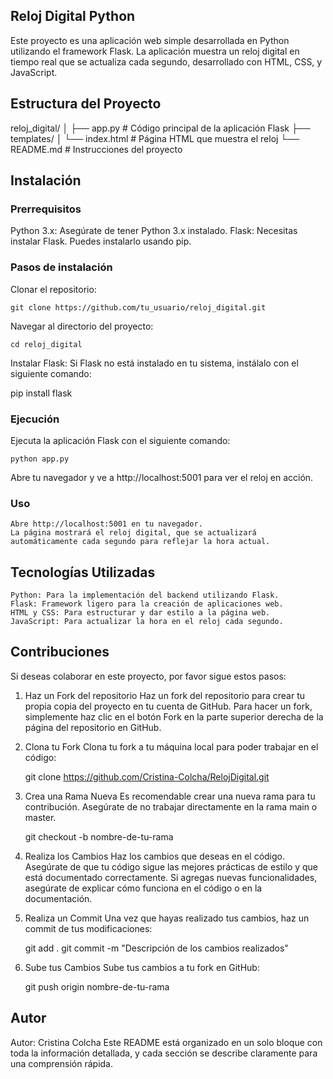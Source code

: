 ## Reloj Digital Python
Este proyecto es una aplicación web simple desarrollada en Python utilizando el framework Flask. La aplicación muestra un reloj digital en tiempo real que se actualiza cada segundo, desarrollado con HTML, CSS, y JavaScript.

## Estructura del Proyecto

reloj_digital/
│
├── app.py              # Código principal de la aplicación Flask
├── templates/
│   └── index.html      # Página HTML que muestra el reloj
└── README.md           # Instrucciones del proyecto
## Instalación
### Prerrequisitos
Python 3.x: Asegúrate de tener Python 3.x instalado.
Flask: Necesitas instalar Flask. Puedes instalarlo usando pip.
### Pasos de instalación
Clonar el repositorio:

    git clone https://github.com/tu_usuario/reloj_digital.git
Navegar al directorio del proyecto:

    cd reloj_digital
Instalar Flask: Si Flask no está instalado en tu sistema, instálalo con el siguiente comando:

pip install flask
### Ejecución
Ejecuta la aplicación Flask con el siguiente comando:

    python app.py
Abre tu navegador y ve a http://localhost:5001 para ver el reloj en acción.

### Uso
    Abre http://localhost:5001 en tu navegador.
    La página mostrará el reloj digital, que se actualizará automáticamente cada segundo para reflejar la hora actual.
## Tecnologías Utilizadas
    Python: Para la implementación del backend utilizando Flask.
    Flask: Framework ligero para la creación de aplicaciones web.
    HTML y CSS: Para estructurar y dar estilo a la página web.
    JavaScript: Para actualizar la hora en el reloj cada segundo.
## Contribuciones
Si deseas colaborar en este proyecto, por favor sigue estos pasos:

1. Haz un Fork del repositorio
Haz un fork del repositorio para crear tu propia copia del proyecto en tu cuenta de GitHub. Para hacer un fork, simplemente haz clic en el botón Fork en la parte superior derecha de la página del repositorio en GitHub.

2. Clona tu Fork
Clona tu fork a tu máquina local para poder trabajar en el código:

    git clone https://github.com/Cristina-Colcha/RelojDigital.git
3. Crea una Rama Nueva
Es recomendable crear una nueva rama para tu contribución. Asegúrate de no trabajar directamente en la rama main o master. 

    git checkout -b nombre-de-tu-rama
4. Realiza los Cambios
Haz los cambios que deseas en el código. Asegúrate de que tu código sigue las mejores prácticas de estilo y que está documentado correctamente. Si agregas nuevas funcionalidades, asegúrate de explicar cómo funciona en el código o en la documentación.
5. Realiza un Commit
Una vez que hayas realizado tus cambios, haz un commit de tus modificaciones:

    git add .
    git commit -m "Descripción de los cambios realizados"
6. Sube tus Cambios
Sube tus cambios a tu fork en GitHub:

    git push origin nombre-de-tu-rama
## Autor
Autor: Cristina Colcha
Este README está organizado en un solo bloque con toda la información detallada, y cada sección se describe claramente para una comprensión rápida.

